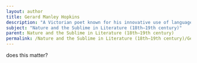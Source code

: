 ```yaml
---
layout: author
title: Gerard Manley Hopkins
description: "A Victorian poet known for his innovative use of language and rhythm, Hopkins' nature poems, such as 'Pied Beauty,' reflect his profound appreciation for the natural world and its divine aspects."
subject: "Nature and the Sublime in Literature (18th–19th century)"
parent: Nature and the Sublime in Literature (18th–19th century)
permalink: /Nature and the Sublime in Literature (18th–19th century)/Gerard Manley Hopkins/
---
```


does this matter?
